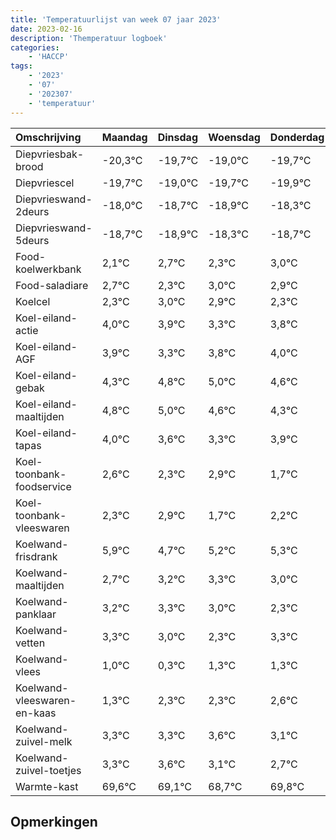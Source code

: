 ```yaml
---
title: 'Temperatuurlijst van week 07 jaar 2023'
date: 2023-02-16
description: 'Themperatuur logboek'
categories:
    - 'HACCP'
tags:
    - '2023'
    - '07'
    - '202307'
    - 'temperatuur'
---
```

|Omschrijving|Maandag|Dinsdag|Woensdag|Donderdag|Vrijdag|Zaterdag|Zondag|
|:---|:---|:---|:---|:---|:---|:---|:---|
|Diepvriesbak-brood|-20,3°C|-19,7°C|-19,0°C|-19,7°C| | | |
|Diepvriescel|-19,7°C|-19,0°C|-19,7°C|-19,9°C| | | |
|Diepvrieswand-2deurs|-18,0°C|-18,7°C|-18,9°C|-18,3°C| | | |
|Diepvrieswand-5deurs|-18,7°C|-18,9°C|-18,3°C|-18,7°C| | | |
|Food-koelwerkbank|2,1°C|2,7°C|2,3°C|3,0°C| | | |
|Food-saladiare|2,7°C|2,3°C|3,0°C|2,9°C| | | |
|Koelcel|2,3°C|3,0°C|2,9°C|2,3°C| | | |
|Koel-eiland-actie|4,0°C|3,9°C|3,3°C|3,8°C| | | |
|Koel-eiland-AGF|3,9°C|3,3°C|3,8°C|4,0°C| | | |
|Koel-eiland-gebak|4,3°C|4,8°C|5,0°C|4,6°C| | | |
|Koel-eiland-maaltijden|4,8°C|5,0°C|4,6°C|4,3°C| | | |
|Koel-eiland-tapas|4,0°C|3,6°C|3,3°C|3,9°C| | | |
|Koel-toonbank-foodservice|2,6°C|2,3°C|2,9°C|1,7°C| | | |
|Koel-toonbank-vleeswaren|2,3°C|2,9°C|1,7°C|2,2°C| | | |
|Koelwand-frisdrank|5,9°C|4,7°C|5,2°C|5,3°C| | | |
|Koelwand-maaltijden|2,7°C|3,2°C|3,3°C|3,0°C| | | |
|Koelwand-panklaar|3,2°C|3,3°C|3,0°C|2,3°C| | | |
|Koelwand-vetten|3,3°C|3,0°C|2,3°C|3,3°C| | | |
|Koelwand-vlees|1,0°C|0,3°C|1,3°C|1,3°C| | | |
|Koelwand-vleeswaren-en-kaas|1,3°C|2,3°C|2,3°C|2,6°C| | | |
|Koelwand-zuivel-melk|3,3°C|3,3°C|3,6°C|3,1°C| | | |
|Koelwand-zuivel-toetjes|3,3°C|3,6°C|3,1°C|2,7°C| | | |
|Warmte-kast|69,6°C|69,1°C|68,7°C|69,8°C| | | |

## Opmerkingen


